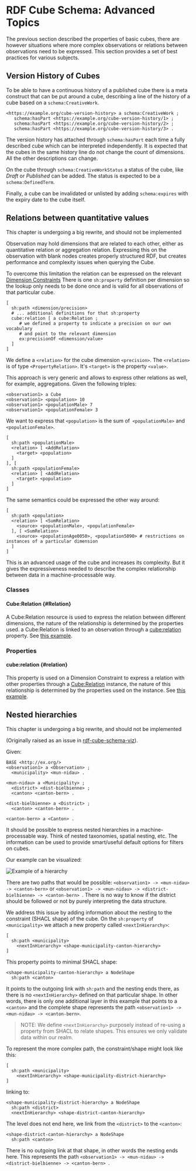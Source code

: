 # RDF Cube Schema: Advanced Topics

The previous section described the properties of basic cubes, there are however situations where more complex observations or relations between observations need to be expressed. This section provides a set of best practices for various subjects.

## Version History of Cubes

To be able to have a continuous history of a published cube there is a meta construct that can be put around a cube, describing a line of the history of a cube based on a `schema:CreativeWork`.

<aside class='example'>

```turtle
<https://example.org/cube-version-history> a schema:CreativeWork ;
   schema:hasPart <https://example.org/cube-version-history/1> ;
   schema:hasPart <https://example.org/cube-version-history/2> ;   
   schema:hasPart <https://example.org/cube-version-history/3> .
```

</aside>

The version history has attached through `schema:hasPart` each time a fully described cube which can be interpreted independently. It is expected that the cubes in the same history line do not change the count of dimensions. All the other descriptions can change.

On the cube through `schema:CreativeWorkStatus` a status of the cube, like *Draft* or *Published* can be added. The status is expected to be a `schema:DefinedTerm`.

Finally, a cube can be invalidated or unlisted by adding `schema:expires` with the expiry date to the cube itself.



## Relations between quantitative values

<p class="ednote" title="Do NOT implement">
  This chapter is undergoing a big rewrite, and should not be implemented
</p>

Observation may hold dimensions that are related to each other, either as quantitative relation or aggregation relation. Expressing this on the observation with blank nodes creates properly structured RDF, but creates performance and complexity issues when querying the Cube.

To overcome this limitation the relation can be expressed on the relevant [Dimension Constraints](#dimensionconstraints)
There is one `sh:property` definition per dimension so the lookup only needs to be done once and is valid for all observations of that particular cube. 

<aside class='example' id='relexample' title='Expressing the relation'>

```turtle
[ 
  sh:path <dimension/precision>
  # ... additional definitions for that sh:property
  cube:relation [ a cube:Relation ;
     # we defined a property to indicate a precision on our own vocabulary
     # and point to the relevant dimension
     ex:precisionOf <dimension/value>
  ]
]
```
</aside>

We define a `<relation>` for the cube dimension `<precision>`. The `<relation>` is of type `<PropertyRelation>`. It's `<target>` is the property `<value>`.

This approach is very generic and allows to express other relations as well, for example, aggregations. Given the following triples:

<aside class='example'>

```turtle
<observation1> a Cube
<observation1> <population> 10
<observation1> <populationMale> 7
<observation1> <populationFemale> 3
```

</aside>

We want to express that `<population>` is the sum of` <populationMale>` and `<populationFemale>`. 

<aside class='example'>

```turtle
[
  sh:path <populationMale>
  <relation> [ <AddRelation>
    <target> <population>
  ]
], [
  sh:path <populationFemale>
  <relation> [ <AddRelation>
    <target> <population>
  ]
]
```

</aside>

</aside>

The same semantics could be expressed the other way around:

<aside class='example'>

```turtle
[
  sh:path <population>
  <relation> [ <SumRelation>
    <source> <populationMale>, <populationFemale>
  ], [ <SumRelation>
    <source> <populationAge0050>, <population5090> # restrictions on instances of a particular dimension
  ]
]
```

</aside>

This is an advanced usage of the cube and increases its complexity. But it gives the expressiveness needed to describe the complex relationship between data in a machine-processable way. 

### Classes

#### Cube:Relation {#Relation}

A Cube:Relation resource is used to express the relation between different dimensions, the nature of the relationship is determined by the properties used. a Cube:Relation is linked to an observation through a [cube:relation](#relation) property. 
See [this example](#relexample).

### Properties

#### cube:relation {#relation}

This property is used on a Dimension Constraint to express a relation with other properties through a [Cube:Relation](#Relation) instance, the nature of this relationship is determined by the properties used on the instance. 
See [this example](#relexample).

## Nested hierarchies

<p class="ednote" title="Do NOT implement">
  This chapter is undergoing a big rewrite, and should not be implemented
</p>

(Originally raised as an issue in [rdf-cube-schema-viz](https://github.com/zazuko/rdf-cube-schema-viz/issues/6)).

Given:

<aside class='example'>

```turtle
BASE <http://ex.org/>
<observation1> a <Observation> ;
  <municipality> <mun-nidau> .

<mun-nidau> a <Municipality> ;
  <district> <dist-bielbienne> ;
  <canton> <canton-bern> .

<dist-bielbienne> a <District> ;
  <canton> <canton-bern> .

<canton-bern> a <Canton> .
```

</aside>

It should be possible to express nested hierarchies in a machine-processable way. Think of nested taxonomies, spatial nesting, etc. The information can be used to provide smart/useful default options for filters on cubes.

Our example can be visualized:

![Example of a hierarchy](./img/example-hierarchy.svg)

There are two paths that would be possible: `<observation1> -> <mun-nidau> -> <canton-bern>` or `<observation1> -> <mun-nidau> -> <district-bielbienne> -> <canton-bern> `. There is no way to know if the district should be followed or not by purely interpreting the data structure.

We address this issue by adding information about the nesting to the constraint (SHACL shape) of the cube.  On the `sh:property` of `<municipality>` we attach a new property called `<nextInHierarchy>`:

<aside class='example'>

```turtle
[
  sh:path <municipality>
    <nextInHierarchy> <shape-municipality-canton-hierarchy>
]
```

</aside>

This property points to minimal SHACL shape:

<aside class='example'>

```turtle
<shape-municipality-canton-hierarchy> a NodeShape 
  sh:path <canton>
```

</aside>

It points to the outgoing link with `sh:path` and the nesting ends there, as there is no `<nextInHierarchy>` defined on that particular shape. In other words, there is only one additional layer in this example that points to a `<canton>` and the complete shape represents the path `<observation1> -> <mun-nidau> -> <canton-bern>`.

> NOTE: We define `<nextInHierarchy>` purposely instead of re-using a property from SHACL to relate shapes. This ensures we only validate data within our realm.

To represent the more complex path, the constraint/shape might look like this:

<aside class='example'>

```turtle
[
  sh:path <municipality>
    <nextInHierarchy> <shape-municipality-district-hierarchy>
]
```

</aside>

linking to:

<aside class='example'>

```turtle
<shape-municipality-district-hierarchy> a NodeShape 
  sh:path <district>
  <nextInHierarchy> <shape-district-canton-hierarchy> 
```

</aside>

The level does not end here, we link from the `<district>` to the `<canton>`:

<aside class='example'>

```turtle
<shape-district-canton-hierarchy> a NodeShape 
  sh:path <canton>
```
</aside>

There is no outgoing link at that shape, in other words the nesting ends here. This represents the path  `<observation1> -> <mun-nidau> -> <district-bielbienne> -> <canton-bern> `.

